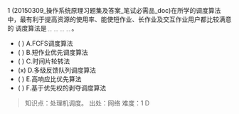 1
(20150309_操作系统原理习题集及答案_笔试必需品_doc)在所学的调度算法中，最有利于提高资源的使用率、能使短作业、长作业及交互作业用户都比较满意的
调度算法是﹎﹎﹎﹎。
- ( ) A.FCFS调度算法 
- ( ) B.短作业优先调度算法 
- ( ) C.时间片轮转法 
- (x) D.多级反馈队列调度算法 
- ( ) E.高响应比优先算法 
- ( ) F.基于优先权的剥夺调度算法

> 知识点：处理机调度。
> 出处：网络
> 难度：1
> D
